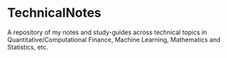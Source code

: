 # TechnicalNotes
A repository of my notes and study-guides across technical topics in Quantitative/Computational Finance, Machine Learning, Mathematics and Statistics, etc.
